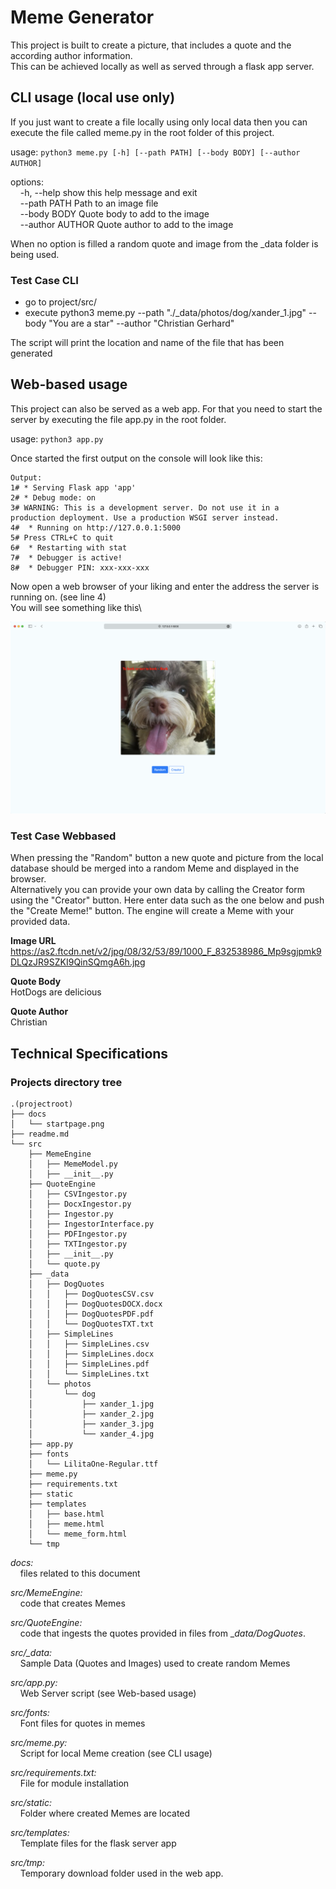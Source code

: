 # Meme Generator
This project is built to create a picture, that includes a quote and the according author information.\
This can be achieved locally as well as served through a flask app server.

## CLI usage (local use only)

If you just want to create a file locally using only local data then you can execute the file called meme.py in the root
folder of this project.

usage: ```python3 meme.py [-h] [--path PATH] [--body BODY] [--author AUTHOR]```

options:\
&nbsp;&nbsp;&nbsp;&nbsp;-h, --help       show this help message and exit\
&nbsp;&nbsp;&nbsp;&nbsp;--path PATH      Path to an image file\
&nbsp;&nbsp;&nbsp;&nbsp;--body BODY      Quote body to add to the image\
&nbsp;&nbsp;&nbsp;&nbsp;--author AUTHOR  Quote author to add to the image

When no option is filled a random quote and image from the _data folder is being used.

### Test Case CLI

* go to project/src/
* execute python3 meme.py --path "./_data/photos/dog/xander_1.jpg" --body "You are a star" --author "Christian Gerhard"

The script will print the location and name of the file that has been generated

## Web-based usage
This project can also be served as a web app. For that you need to start the server by executing the file app.py in the 
root folder.

usage: ```python3 app.py```

Once started the first output on the console will look like this:

```commandline
Output:
1# * Serving Flask app 'app'
2# * Debug mode: on
3# WARNING: This is a development server. Do not use it in a production deployment. Use a production WSGI server instead.
4#  * Running on http://127.0.0.1:5000
5# Press CTRL+C to quit
6#  * Restarting with stat
7#  * Debugger is active!
8#  * Debugger PIN: xxx-xxx-xxx
``` 
Now open a web browser of your liking and enter the address the server is running on. (see line 4)\
You will see something like this\

![Start page](docs/startpage.png "Start page")

### Test Case Webbased

When pressing the "Random" button a new quote and picture from the local database should be merged into a random Meme 
and displayed in the browser.\
Alternatively you can provide your own data by calling the Creator form using the "Creator" button. Here enter data such
as the one below and push the "Create Meme!" button. The engine will create a Meme with your provided data. 

**Image URL**\
https://as2.ftcdn.net/v2/jpg/08/32/53/89/1000_F_832538986_Mp9sgjpmk9DLQzJR9SZKI9QinSQmgA6h.jpg

**Quote Body**\
HotDogs are delicious

**Quote Author**\
Christian

## Technical Specifications

### Projects directory tree

```
.(projectroot)
├── docs
│   └── startpage.png
├── readme.md
└── src
    ├── MemeEngine
    │   ├── MemeModel.py
    │   ├── __init__.py
    ├── QuoteEngine
    │   ├── CSVIngestor.py
    │   ├── DocxIngestor.py
    │   ├── Ingestor.py
    │   ├── IngestorInterface.py
    │   ├── PDFIngestor.py
    │   ├── TXTIngestor.py
    │   ├── __init__.py
    │   └── quote.py
    ├── _data
    │   ├── DogQuotes
    │   │   ├── DogQuotesCSV.csv
    │   │   ├── DogQuotesDOCX.docx
    │   │   ├── DogQuotesPDF.pdf
    │   │   └── DogQuotesTXT.txt
    │   ├── SimpleLines
    │   │   ├── SimpleLines.csv
    │   │   ├── SimpleLines.docx
    │   │   ├── SimpleLines.pdf
    │   │   └── SimpleLines.txt
    │   └── photos
    │       └── dog
    │           ├── xander_1.jpg
    │           ├── xander_2.jpg
    │           ├── xander_3.jpg
    │           └── xander_4.jpg
    ├── app.py
    ├── fonts
    │   └── LilitaOne-Regular.ttf
    ├── meme.py
    ├── requirements.txt
    ├── static
    ├── templates
    │   ├── base.html
    │   ├── meme.html
    │   └── meme_form.html
    └── tmp
```

_docs:_\
&nbsp;&nbsp;&nbsp;&nbsp;files related to this document

_src/MemeEngine:_\
&nbsp;&nbsp;&nbsp;&nbsp;code that creates Memes

_src/QuoteEngine:_\
&nbsp;&nbsp;&nbsp;&nbsp;code that ingests the quotes provided in files from __data/DogQuotes_.

_src/\_data:_\
&nbsp;&nbsp;&nbsp;&nbsp;Sample Data (Quotes and Images) used to create random Memes

_src/app.py:_\
&nbsp;&nbsp;&nbsp;&nbsp;Web Server script (see Web-based usage)

_src/fonts:_\
&nbsp;&nbsp;&nbsp;&nbsp;Font files for quotes in memes

_src/meme.py:_\
&nbsp;&nbsp;&nbsp;&nbsp;Script for local Meme creation (see CLI usage)

_src/requirements.txt:_\
&nbsp;&nbsp;&nbsp;&nbsp;File for module installation

_src/static:_\
&nbsp;&nbsp;&nbsp;&nbsp;Folder where created Memes are located

_src/templates:_\
&nbsp;&nbsp;&nbsp;&nbsp;Template files for the flask server app

_src/tmp:_\
&nbsp;&nbsp;&nbsp;&nbsp;Temporary download folder used in the web app.